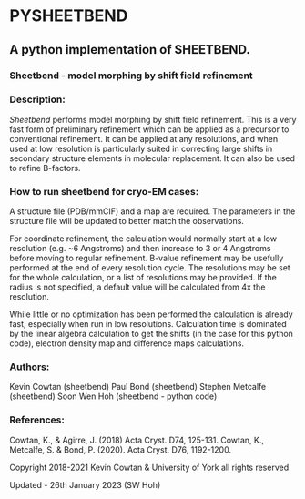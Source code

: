 # PYSHEETBEND
## A python implementation of SHEETBEND.
### Sheetbend - model morphing by shift field refinement

### Description:
*Sheetbend* performs model morphing by shift field refinement. This is a very fast form of preliminary refinement which can be applied
as a precursor to conventional refinement. It can be applied at any resolutions, and when used at low resolution is particularly suited
in correcting large shifts in secondary structure elements in molecular replacement. It can also be used to refine B-factors.

### How to run sheetbend for cryo-EM cases:
A structure file (PDB/mmCIF) and a map are required. The parameters in the structure file will be updated to better match the observations.

For coordinate refinement, the calculation would normally start at a low resolution (e.g. ~6 Angstroms) and then increase to 3 or 4 Angstroms before moving to regular refinement. B-value refinement may be usefully performed at the end of every resolution cycle. The resolutions may be set for the whole calculation, or a list of resolutions may be provided. If the radius is not specified, a default value will be calculated from 4x the resolution.

While little or no optimization has been performed the calculation is already fast, especially when run in low resolutions. Calculation time is dominated by the linear algebra calculation to get the shifts (in the case for this python code), electron density map and difference maps calculations. 


### Authors:
Kevin Cowtan (sheetbend)
Paul Bond (sheetbend)
Stephen Metcalfe (sheetbend)
Soon Wen Hoh (sheetbend - python code)

### References:
Cowtan, K., & Agirre, J. (2018) Acta Cryst. D74, 125-131.
Cowtan, K., Metcalfe, S. & Bond, P. (2020). Acta Cryst. D76, 1192-1200.

Copyright 2018-2021 Kevin Cowtan & University of York all rights reserved

Updated - 26th January 2023 (SW Hoh)
